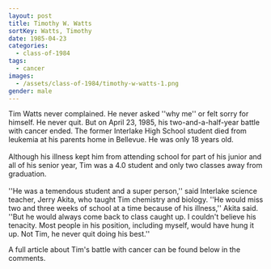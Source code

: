 ```yaml
---
layout: post
title: Timothy W. Watts
sortKey: Watts, Timothy
date: 1985-04-23
categories:
  - class-of-1984
tags:
  - cancer
images:
  - /assets/class-of-1984/timothy-w-watts-1.png
gender: male
---
```

Tim Watts never complained. He never asked ''why me'' or felt sorry for himself. He never quit. But on April 23, 1985, his two-and-a-half-year battle with cancer ended. The former Interlake High School student died from leukemia at his parents home in Bellevue. He was only 18 years old.\
\
Although his illness kept him from attending school for part of his junior and all of his senior year, Tim was a 4.0 student and only two classes away from graduation.\
\
''He was a temendous student and a super person,'' said Interlake science teacher, Jerry Akita, who taught Tim chemistry and biology. ''He would miss two and three weeks of school at a time because of his illness,'' Akita said. ''But he would always come back to class caught up. I couldn't believe his tenacity. Most people in his position, including myself, would have hung it up. Not Tim, he never quit doing his best.''

A full article about Tim's battle with cancer can be found below in the comments.
